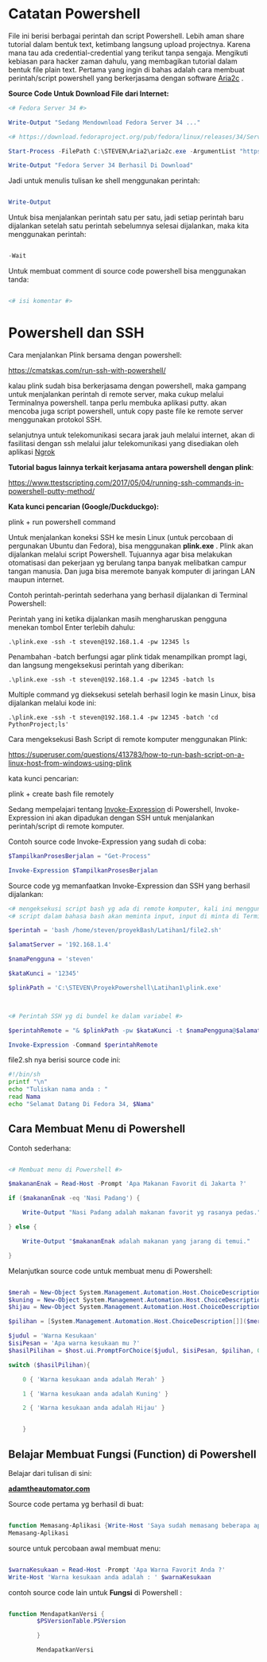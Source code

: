 # Catatan Powershell

File ini berisi berbagai perintah dan script Powershell. Lebih aman share tutorial dalam bentuk text, ketimbang langsung upload projectnya. Karena mana tau ada credential-credential yang terikut tanpa sengaja. Mengikuti kebiasan para hacker zaman dahulu, yang membagikan tutorial dalam bentuk file plain text. Pertama yang ingin di bahas adalah cara membuat perintah/script powershell yang berkerjasama dengan software [Aria2c](https://aria2.github.io/) .

**Source Code Untuk Download File dari Internet:**
```powershell
<# Fedora Server 34 #>

Write-Output "Sedang Mendownload Fedora Server 34 ..."

<# https://download.fedoraproject.org/pub/fedora/linux/releases/34/Server/x86_64/iso/Fedora-Server-dvd-x86_64-34-1.2.iso #>

Start-Process -FilePath C:\STEVEN\Aria2\aria2c.exe -ArgumentList "https://download.fedoraproject.org/pub/fedora/linux/releases/34/Server/x86_64/iso/Fedora-Server-dvd-x86_64-34-1.2.iso --max-download-limit=2000K --log=CatatDownload.txt --dir=C:\STEVEN\Torrent --summary-interval=0 --max-connection-per-server=5" -Wait

Write-Output "Fedora Server 34 Berhasil Di Download"

```
Jadi untuk menulis tulisan ke shell menggunakan perintah:

```powershell

Write-Output

```
Untuk bisa menjalankan perintah satu per satu, jadi setiap perintah baru dijalankan setelah satu perintah sebelumnya selesai dijalankan, maka kita menggunakan perintah:

```powershell

-Wait

```

Untuk membuat comment di source code powershell bisa menggunakan tanda:

```powershell

<# isi komentar #>

```

# Powershell dan SSH

Cara menjalankan Plink bersama dengan powershell:

https://cmatskas.com/run-ssh-with-powershell/

kalau plink sudah bisa berkerjasama dengan powershell, maka gampang untuk menjalankan perintah di remote server, maka cukup melalui Terminalnya powershell. tanpa perlu membuka aplikasi putty. akan mencoba juga script powershell, untuk copy paste file ke remote server menggunakan protokol SSH.

selanjutnya untuk telekomunikasi secara jarak jauh melalui internet, akan di fasilitasi dengan ssh melalui jalur telekomunikasi yang disediakan oleh aplikasi [Ngrok](https://ngrok.com/)

**Tutorial bagus lainnya terkait kerjasama antara powershell dengan plink**:

https://www.ttestscripting.com/2017/05/04/running-ssh-commands-in-powershell-putty-method/

**Kata kunci pencarian (Google/Duckduckgo):**

plink + run powershell command


Untuk menjalankan koneksi SSH ke mesin Linux (untuk percobaan di pergunakan Ubuntu dan Fedora), bisa menggunakan **plink.exe** . Plink akan dijalankan melalui script Powershell. Tujuannya agar bisa melakukan otomatisasi dan pekerjaan yg berulang tanpa banyak melibatkan campur tangan manusia. Dan juga bisa meremote banyak komputer di jaringan LAN maupun internet.

Contoh perintah-perintah sederhana yang berhasil dijalankan di Terminal Powershell:

Perintah yang ini ketika dijalankan masih mengharuskan pengguna menekan tombol Enter terlebih dahulu:

```text
.\plink.exe -ssh -t steven@192.168.1.4 -pw 12345 ls
```

Penambahan -batch berfungsi agar plink tidak menampilkan prompt lagi, dan langsung mengeksekusi perintah yang diberikan:

```text
.\plink.exe -ssh -t steven@192.168.1.4 -pw 12345 -batch ls
```

Multiple command yg dieksekusi setelah berhasil login ke masin Linux, bisa dijalankan melalui kode ini:

```text
.\plink.exe -ssh -t steven@192.168.1.4 -pw 12345 -batch 'cd PythonProject;ls'
```

Cara mengeksekusi Bash Script di remote komputer menggunakan Plink:

https://superuser.com/questions/413783/how-to-run-bash-script-on-a-linux-host-from-windows-using-plink


kata kunci pencarian:

plink + create bash file remotely


Sedang mempelajari tentang [Invoke-Expression](https://docs.microsoft.com/en-us/powershell/module/microsoft.powershell.utility/invoke-expression?view=powershell-7.1) di Powershell, Invoke-Expression ini akan dipadukan dengan SSH untuk menjalankan perintah/script di remote komputer.

Contoh source code Invoke-Expression yang sudah di coba:

```powershell
$TampilkanProsesBerjalan = "Get-Process"

Invoke-Expression $TampilkanProsesBerjalan
```


Source code yg memanfaatkan Invoke-Expression dan SSH yang berhasil dijalankan:

```powershell
<# mengeksekusi script bash yg ada di remote komputer, kali ini menggunakan bantuan Invoke-Expression #>
<# script dalam bahasa bash akan meminta input, input di minta di Terminal Windows #>

$perintah = 'bash /home/steven/proyekBash/Latihan1/file2.sh'

$alamatServer = '192.168.1.4'

$namaPengguna = 'steven'

$kataKunci = '12345'

$plinkPath = 'C:\STEVEN\ProyekPowershell\Latihan1\plink.exe'



<# Perintah SSH yg di bundel ke dalam variabel #>

$perintahRemote = "& $plinkPath -pw $kataKunci -t $namaPengguna@$alamatServer -batch $perintah"

Invoke-Expression -Command $perintahRemote
```

file2.sh nya berisi source code ini:

```bash
#!/bin/sh
printf "\n"
echo "Tuliskan nama anda : "
read Nama
echo "Selamat Datang Di Fedora 34, $Nama"
```


## Cara Membuat Menu di Powershell

Contoh sederhana:

```powershell

<# Membuat menu di Powershell #>

$makananEnak = Read-Host -Prompt 'Apa Makanan Favorit di Jakarta ?'

if ($makananEnak -eq 'Nasi Padang') {

	Write-Output "Nasi Padang adalah makanan favorit yg rasanya pedas."

} else {

	Write-Output "$makananEnak adalah makanan yang jarang di temui." 

}


```

Melanjutkan source code untuk membuat menu di Powershell:

```powershell

$merah = New-Object System.Management.Automation.Host.ChoiceDescription '&Merah', 'Warna Pilihan : Merah'
$kuning = New-Object System.Management.Automation.Host.ChoiceDescription '&Kuning', 'Warna Pilihan : Kuning'
$hijau = New-Object System.Management.Automation.Host.ChoiceDescription '&Hijau', 'Warna Pilihan : Hijau'

$pilihan = [System.Management.Automation.Host.ChoiceDescription[]]($merah, $kuning, $hijau)

$judul = 'Warna Kesukaan'
$isiPesan = 'Apa warna kesukaan mu ?'
$hasilPilihan = $host.ui.PromptForChoice($judul, $isiPesan, $pilihan, 0)

switch ($hasilPilihan){

	0 { 'Warna kesukaan anda adalah Merah' }

	1 { 'Warna kesukaan anda adalah Kuning' }

	2 { 'Warna kesukaan anda adalah Hijau' }


	}


```

## Belajar Membuat Fungsi (Function) di Powershell

Belajar dari tulisan di sini:

**[adamtheautomator.com](https://adamtheautomator.com/powershell-functions/)**


Source code pertama yg berhasil di buat:

```powershell

function Memasang-Aplikasi {Write-Host 'Saya sudah memasang beberapa aplikasi. Super Sekali!'}
Memasang-Aplikasi


```


source untuk percobaan awal membuat menu:

```powershell

$warnaKesukaan = Read-Host -Prompt 'Apa Warna Favorit Anda ?'
Write-Host 'Warna kesukaan anda adalah : ' $warnaKesukaan

```

contoh source code lain untuk **Fungsi** di Powershell :

```powershell

function MendapatkanVersi {
        $PSVersionTable.PSVersion

        }

        MendapatkanVersi

```



